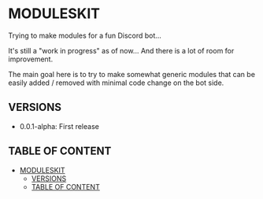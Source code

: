 # MODULESKIT

Trying to make modules for a fun Discord bot...

It's still a "work in progress" as of now... And there is a lot of room for improvement.

The main goal here is to try to make somewhat generic modules that can be easily added / removed with minimal code change on the bot side.

## VERSIONS

- 0.0.1-alpha: First release

## TABLE OF CONTENT

<!-- TOC -->

- [MODULESKIT](#moduleskit)
  - [VERSIONS](#versions)
  - [TABLE OF CONTENT](#table-of-content)

<!-- /TOC -->
